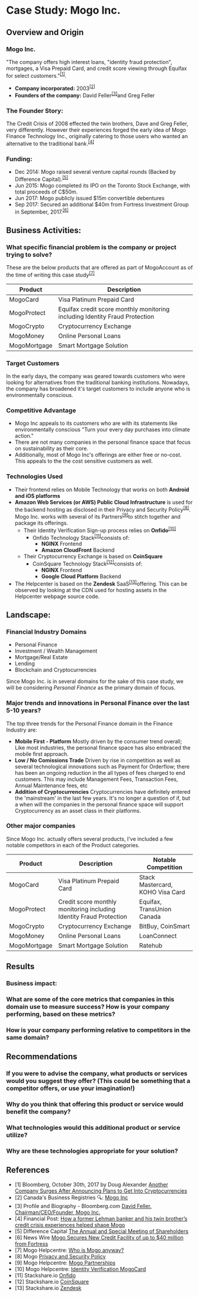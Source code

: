 # Case Study: Mogo Inc.

## Overview and Origin

### Mogo Inc.

"The company offers high interest loans, "identity fraud protection", mortgages, a Visa Prepaid Card, and credit score viewing through Equifax for select customers."<sup>[\[1\]](#1)</sup>.

* **Company incorporated:** 2003<sup>[\[2\]](#2)</sup>
* **Founders of the company:** David Feller<sup>[\[3\]](#3)</sup>and Greg Feller

### The Founder Story:

The Credit Crisis of 2008 effected the twin brothers, Dave and Greg Feller, very differently. However their experiences forged the early idea of Mogo Finance Technology Inc., originally catering to those users who wanted an alternative to the traditional bank.<sup>[\[4\]](#4)</sup>

### Funding:

* Dec 2014: Mogo raised several venture capital rounds (Backed by Difference Capital).<sup>[\[5\]](#5)</sup>
* Jun 2015: Mogo completed its IPO on the Toronto Stock Exchange, with total proceeds of C$50m.
* Jun 2017: Mogo publicly issued $15m convertible debentures
* Sep 2017: Secured an additional $40m from Fortress Investment Group in September, 2017.<sup>[\[6\]](#6)</sup>

## Business Activities:

### What specific financial problem is the company or project trying to solve?

These are the below products that are offered as part of MogoAccount as of the time of writing this case study<sup>[\[7\]](#7)</sup>

| Product | Description |
| ------- | ----------- |
| MogoCard | Visa Platinum Prepaid Card |
| MogoProtect | Equifax credit score monthly monitoring including Identity Fraud Protection |
| MogoCrypto | Cryptocurrency Exchange |
| MogoMoney | Online Personal Loans |
| MogoMortgage | Smart Mortgage Solution |

### Target Customers

In the early days, the company was geared towards customers who were looking for alternatives from the traditional banking institutions.
Nowadays, the company has broadened it's target customers to include anyone who is environmentally conscious.

### Competitive Advantage

* Mogo Inc appeals to its customers who are
with its statements like environmentally conscious "Turn your every day purchases into climate action."
* There are not many companies in the personal finance space that focus on sustainability as their core.
* Additionally, most of Mogo Inc's offerings are either free or no-cost. This appeals to the the cost sensitive customers as well.

### Technologies Used

* Their frontend relies on Mobile Technology that works on both **Android and iOS platforms**
* **Amazon Web Services (or AWS) Public Cloud Infrastructure** is used for the backend hosting as disclosed in their Privacy and Security Policy<sup>[\[8\]](#8)</sup>.
Mogo Inc. works with several of its Partners<sup>[\[9\]](#9)</sup>to stitch together and package its offerings.
    * Their Identity Verification Sign-up process relies on **Onfido**<sup>[\[10\]](#10)</sup>
        * Onfido Technology Stack<sup>[\[11\]](#11)</sup>consists of:
            * **NGINX** Frontend
            * **Amazon CloudFront** Backend
    * Their Cryptocurrency Exchange is based on **CoinSquare**
        * CoinSquare Technology Stack<sup>[\[12\]](#12)</sup>consists of:
            * **NGINX** Frontend
            * **Google Cloud Platform** Backend
* The Helpcenter is based on the **Zendesk** SaaS<sup>[\[13\]](#13)</sup>offering. This can be observed by looking at the CDN used for hosting assets in the Helpcenter webpage source code.

## Landscape:

### Financial Industry Domains

* Personal Finance
* Investment / Wealth Management
* Mortgage/Real Estate
* Lending
* Blockchain and Cryptocurrencies

Since Mogo Inc. is in several domains for the sake of this case study, we will be considering *Personal Finance* as the primary domain of focus.

### Major trends and innovations in Personal Finance over the last 5-10 years?

The top three trends for the Personal Finance domain in the Finance Industry are:

* **Mobile First - Platform**
Mostly driven by the consumer trend overall; Like most industries, the personal finance space has also embraced the mobile first approach.
* **Low / No Comissions Trade**
Driven by rise in competition as well as several technological innovations such as Payment for Orderflow; there has been an ongoing reduction in the all types of fees charged to end customers. This may include Management Fees, Transaction Fees, Annual Maintenance fees, etc
* **Addition of Cryptocurrencies**
Cryptocurrencies have definitely entered the 'mainstream' in the last few years. It's no longer a question of if, but a when will the companies in the personal finance space will support Cryptocurrency as an asset class in their platforms.

### Other major companies

Since Mogo Inc. actually offers several products, I've included a few notable competitors in each of the Product categories.


| Product | Description | Notable Competition |
| ------- | ----------- | ------------------- |
| MogoCard | Visa Platinum Prepaid Card | Stack Mastercard, KOHO Visa Card |
| MogoProtect | Credit score monthly monitoring including Identity Fraud Protection | Equifax, TransUnion Canada |
| MogoCrypto | Cryptocurrency Exchange | BitBuy, CoinSmart |
| MogoMoney | Online Personal Loans | LoanConnect |
| MogoMortgage | Smart Mortgage Solution | Ratehub |

## Results

### Business impact:

### What are some of the core metrics that companies in this domain use to measure success? How is your company performing, based on these metrics?

### How is your company performing relative to competitors in the same domain?

## Recommendations

### If you were to advise the company, what products or services would you suggest they offer? (This could be something that a competitor offers, or use your imagination!)

### Why do you think that offering this product or service would benefit the company?

### What technologies would this additional product or service utilize?

### Why are these technologies appropriate for your solution?

## References

* <a id="1">[1]</a> Bloomberg, October 30th, 2017 by Doug Alexander [Another Company Surges After Announcing Plans to Get Into Cryptocurrencies](https://www.bloomberg.com/news/articles/2017-10-30/mogo-soars-24-after-saying-it-added-blockchain-capabilities)
* <a id="2">[2]</a> Canada's Business Registries 🔍: [Mogo Inc](https://beta.canadasbusinessregistries.ca/search/results?search=%7BMogo%20Inc%7D&status=Active)
* <a id="3">[3]</a> Profile and Biography - Bloomberg.com [David Feller. Chairman/CEO/Founder, Mogo Inc.](https://www.bloomberg.com/profile/person/19176207#:~:text=Listen-,David,%2FCEO%2FFounder%2C%20Mogo%20Inc)
* <a id="4">[4]</a> Financial Post: [How a former Lehman banker and his twin brother’s credit crisis experiences helped shape Mogo](https://financialpost.com/news/fp-street/how-a-former-lehman-banker-and-his-twin-brothers-credit-crisis-experiences-helped-shape-mogo)
* <a id="5">[5]</a> Difference Capital [The Annual and Special Meeting of Shareholders](https://www.sec.gov/Archives/edgar/data/1602842/000147793219006239/mogo_ex410.htm)
* <a id="6">[6]</a> News Wire [Mogo Secures New Credit Facility of up to $40 million from Fortress](https://www.newswire.ca/news-releases/mogo-secures-new-credit-facility-of-up-to-40-million-from-fortress-647762003.html)
* <a id="7">[7]</a> Mogo Helpcentre: [Who is Mogo anyway?](https://helpcentre.mogo.ca/hc/en-us/articles/360042245353-Who-is-Mogo-anyway-)
* <a id="8">[8]</a> Mogo [Privacy and Security Policy](https://www.mogo.ca/privacy-and-security-policy)
* <a id="9">[9]</a> Mogo Helpcentre: [Mogo Partnerships](https://helpcentre.mogo.ca/hc/en-us/articles/4403928049427-Mogo-Partnerships)
* <a id="10">[10]</a> Mogo Helpcentre: [Identity Verification MogoCard](https://helpcentre.mogo.ca/hc/en-us/articles/4408635504019-Identity-Verification-Mogocard)
* <a id="11">[11]</a> Stackshare.io [Onfido](https://stackshare.io/onfido/onfido)
* <a id="12">[12]</a> Stackshare.io [CoinSquare](https://stackshare.io/coinsquare/coinsquare-com)
* <a id="13">[13]</a> Stackshare.io [Zendesk](https://stackshare.io/zendesk#stacks)
